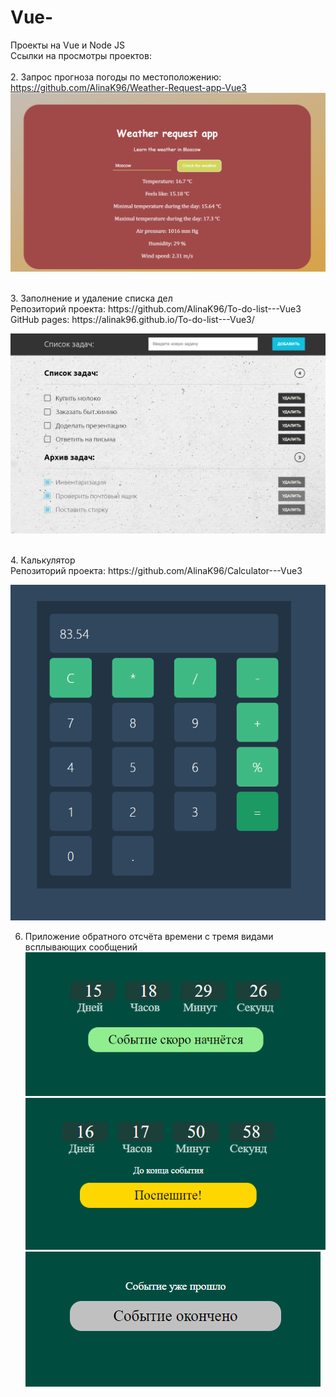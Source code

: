 # Vue-
Проекты на Vue и Node JS <br>
Ссылки на просмотры проектов: <br>
<br>
2. Запрос прогноза погоды по местоположению:<br>
 https://github.com/AlinaK96/Weather-Request-app-Vue3
<br>
![Вид:](./results/weather.png)


<br>
3. Заполнение и удаление списка дел <br>
Репозиторий проекта: https://github.com/AlinaK96/To-do-list---Vue3 <br>
GitHub pages: https://alinak96.github.io/To-do-list---Vue3/ <br>

![Вид:](./results/todolist-overview.png)

<br>
4. Калькулятор <br>
Репозиторий проекта: https://github.com/AlinaK96/Calculator---Vue3 <br>

![Вид:](./results/calculator.png)

6. Приложение обратного отсчёта времени с тремя видами всплывающих сообщений <br>
![Вид:](./results/timer1.png)
![Вид:](./results/timer2.png)
![Вид:](./results/timer3.png)



